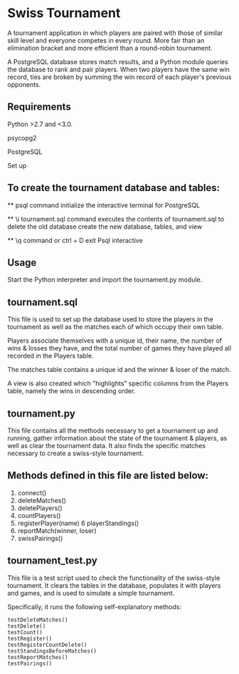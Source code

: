 # Swiss Tournament

A tournament application in which players are paired with those of similar skill level and everyone competes in every round. More fair than an elimination bracket and more efficient than a round-robin tournament.

A PostgreSQL database stores match results, and a Python module queries the database to rank and pair players. When two players have the same win record, ties are broken by summing the win record of each player's previous opponents.

## Requirements
Python >2.7 and <3.0.

psycopg2

PostgreSQL

Set up

## To create the tournament database and tables:

** psql command initialize the interactive terminal for PostgreSQL

** \i tournament.sql  command executes the contents of tournament.sql to delete the old database create the new database, tables, and view

** \q command or ctrl + D exit Psql interactive

## Usage

Start the Python interpreter and import the tournament.py module.

## tournament.sql

This file is used to set up the database used to store the players in the 
tournament as well as the matches each of which occupy their own table.

Players associate themselves with a unique id, their name, the number of wins &
losses they have, and the total number of games they have played all recorded in
the Players table.

The matches table contains a unique id and the winner & loser of the match.


A view is also created which "highlights" specific columns from the Players
table, namely the wins in descending order.

 
## tournament.py
This file contains all the methods necessary to get a tournament up and running,
gather information about the state of the tournament & players, as well as clear
the tournament data. It also finds the specific matches necessary to create a 
swiss-style tournament.

 ## Methods defined in this file are listed below:
 1. connect()
 2. deleteMatches()
 3. deletePlayers()
 4. countPlayers()
 5. registerPlayer(name)
 6  playerStandings()
 7. reportMatch(winner, loser)
 8. swissPairings()



## tournament_test.py
This file is a test script used to check the functionality of the swiss-style 
tournament. It clears the tables in the database, populates it with players and 
games, and is used to simulate a simple tournament.

Specifically, it runs the following self-explanatory methods:

    testDeleteMatches()
    testDelete()
    testCount()
    testRegister()
    testRegisterCountDelete()
    testStandingsBeforeMatches()
    testReportMatches()
    testPairings()
